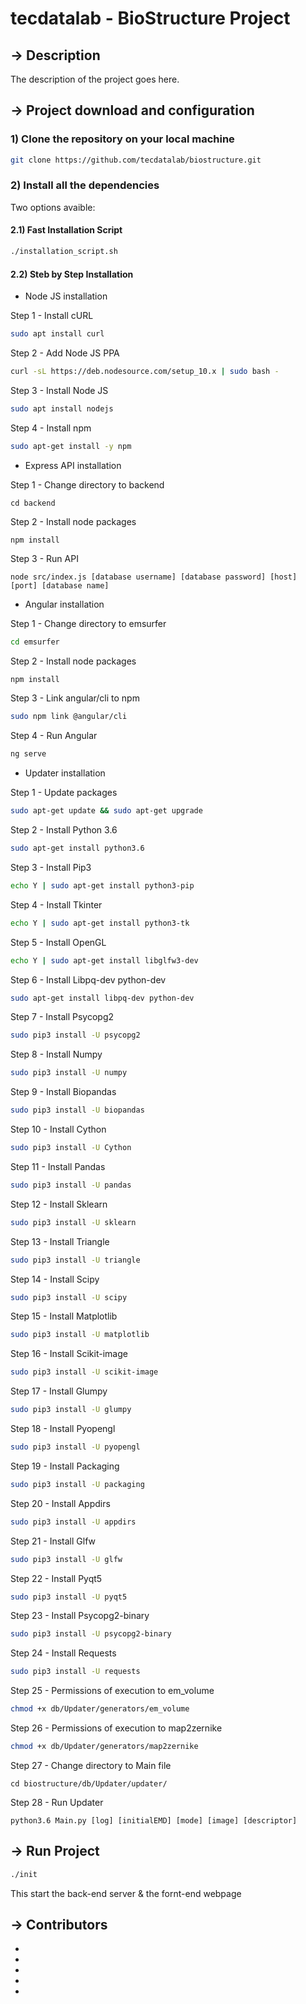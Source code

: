 # tecdatalab - BioStructure Project

## -> Description

The description of the project goes here.

## -> Project download and configuration

### 1) Clone the repository on your local machine

```sh
git clone https://github.com/tecdatalab/biostructure.git
```

### 2) Install all the dependencies

Two options avaible: 

#### 2.1) Fast Installation Script

```sh
./installation_script.sh
```

#### 2.2) Steb by Step Installation

 - Node JS installation

 Step 1 - Install cURL

```sh
sudo apt install curl
```

 Step 2 - Add Node JS PPA

```sh
curl -sL https://deb.nodesource.com/setup_10.x | sudo bash -
```

 Step 3 - Install Node JS

```sh
sudo apt install nodejs
```

 Step 4 - Install npm

```sh
sudo apt-get install -y npm
```

 - Express API installation

 Step 1 - Change directory to backend

```shell
cd backend
```

 Step 2 - Install node packages

```shell
npm install
```

 Step 3 - Run API

```shell
node src/index.js [database username] [database password] [host] [port] [database name]
```

 - Angular installation

 Step 1 - Change directory to emsurfer

```sh
cd emsurfer
```

 Step 2 - Install node packages

```sh
npm install
```

 Step 3 - Link angular/cli to npm

```sh
sudo npm link @angular/cli
```

 Step 4 - Run Angular

```sh
ng serve
```

 - Updater installation

 Step 1 - Update packages

```sh
sudo apt-get update && sudo apt-get upgrade
```

 Step 2 - Install Python 3.6

```sh
sudo apt-get install python3.6
```

 Step 3 - Install Pip3

```sh
echo Y | sudo apt-get install python3-pip
```

 Step 4 - Install Tkinter

```sh
echo Y | sudo apt-get install python3-tk 
```

 Step 5 - Install OpenGL

```sh
echo Y | sudo apt-get install libglfw3-dev
```

 Step 6 - Install Libpq-dev python-dev

```sh
sudo apt-get install libpq-dev python-dev
```

 Step 7 - Install Psycopg2

```sh
sudo pip3 install -U psycopg2
```

 Step 8 - Install Numpy

```sh
sudo pip3 install -U numpy 
```

 Step 9 - Install Biopandas

```sh
sudo pip3 install -U biopandas 
```

 Step 10 - Install Cython

```sh
sudo pip3 install -U Cython 
```

 Step 11 - Install Pandas

```sh
sudo pip3 install -U pandas
```

 Step 12 - Install Sklearn

```sh
sudo pip3 install -U sklearn
```

 Step 13 - Install Triangle

```sh
sudo pip3 install -U triangle
```

 Step 14 - Install Scipy

```sh
sudo pip3 install -U scipy
```

 Step 15 - Install Matplotlib

```sh
sudo pip3 install -U matplotlib
```

 Step 16 - Install Scikit-image

```sh
sudo pip3 install -U scikit-image
```

 Step 17 - Install Glumpy

```sh
sudo pip3 install -U glumpy
```

 Step 18 - Install Pyopengl

```sh
sudo pip3 install -U pyopengl
```

 Step 19 - Install Packaging 

```sh
sudo pip3 install -U packaging 
```

 Step 20 - Install Appdirs

```sh
sudo pip3 install -U appdirs  
```

 Step 21 - Install Glfw

```sh
sudo pip3 install -U glfw 
```

 Step 22 - Install Pyqt5

```sh
sudo pip3 install -U pyqt5
```

 Step 23 - Install Psycopg2-binary

```sh
sudo pip3 install -U psycopg2-binary
```

 Step 24 - Install Requests

```sh
sudo pip3 install -U requests
```

 Step 25 - Permissions of execution to em_volume

```sh
chmod +x db/Updater/generators/em_volume
```

 Step 26 - Permissions of execution to map2zernike

```sh
chmod +x db/Updater/generators/map2zernike
```

 Step 27 - Change directory to Main file

```shell
cd biostructure/db/Updater/updater/
```

 Step 28 - Run Updater

```shell
python3.6 Main.py [log] [initialEMD] [mode] [image] [descriptor]
```

## -> Run Project 

```sh
./init
```

This start the back-end server & the fornt-end webpage

## -> Contributors

-
-
-
-
-
    